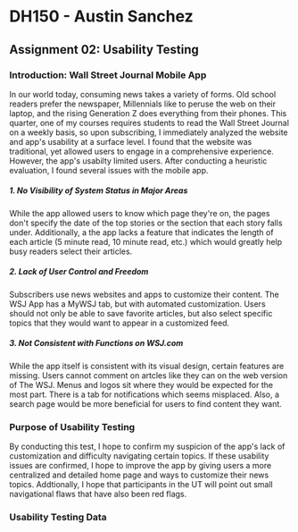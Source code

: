 # DH150 - Austin Sanchez

## Assignment 02: Usability Testing

### Introduction: Wall Street Journal Mobile App
In our world today, consuming news takes a variety of forms. Old school readers prefer the newspaper, Millennials like to peruse the web on their laptop, and the rising Generation Z does everything from their phones. This quarter, one of my courses requires students to read the Wall Street Journal on a weekly basis, so upon subscribing, I immediately analyzed the website and app's usability at a surface level. I found that the website was traditional, yet allowed users to engage in a comprehensive experience. However, the app's usabilty limited users. After conducting a heuristic evaluation, I found several issues with the mobile app. 

##### 1. No Visibility of System Status in Major Areas
While the app allowed users to know which page they're on, the pages don't specify the date of the top stories or the section that each story falls under. Additionally, a the app lacks a feature that indicates the length of each article (5 minute read, 10 minute read, etc.) which would greatly help busy readers select their articles.
##### 2. Lack of User Control and Freedom
Subscribers use news websites and apps to customize their content. The WSJ App has a MyWSJ tab, but with automated customization. Users should not only be able to save favorite articles, but also select specific topics that they would want to appear in a customized feed.
##### 3. Not Consistent with Functions on WSJ.com
While the app itself is consistent with its visual design, certain features are missing. Users cannot comment on artcles like they can on the web version of The WSJ. Menus and logos sit where they would be expected for the most part. There is a tab for notifications which seems misplaced. Also, a search page would be more beneficial for users to find content they want.

### Purpose of Usability Testing
By conducting this test, I hope to confirm my suspicion of the app's lack of customization and difficulty navigating certain topics. If these usability issues are confirmed, I hope to improve the app by giving users a more centralized and detailed home page and ways to customize their news topics. Addtionally, I hope that participants in the UT will point out small navigational flaws that have also been red flags. 

### Usability Testing Data


